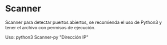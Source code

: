 # Scanner

Scanner para detectar puertos abiertos, se recomienda el uso de Python3 y tener el archivo con permisos de ejecución.

Uso:
   python3 Scanner-py "Dirección IP"
